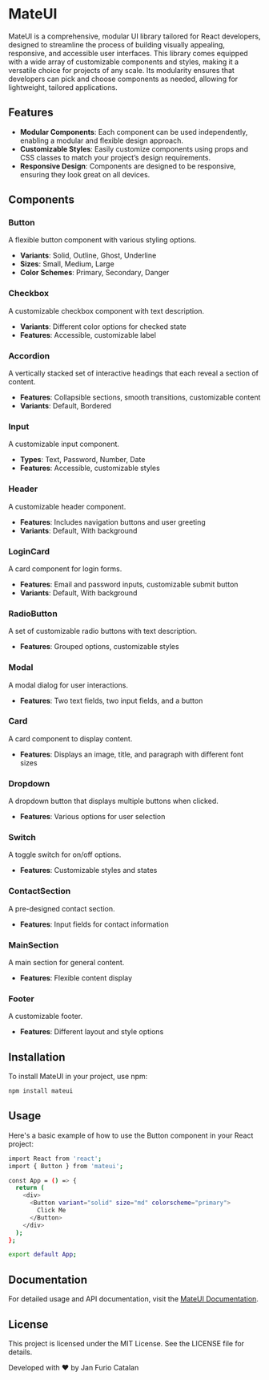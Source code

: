 # MateUI

MateUI is a comprehensive, modular UI library tailored for React developers, designed to streamline the process of building visually appealing, responsive, and accessible user interfaces. This library comes equipped with a wide array of customizable components and styles, making it a versatile choice for projects of any scale. Its modularity ensures that developers can pick and choose components as needed, allowing for lightweight, tailored applications.

## Features

- **Modular Components**: Each component can be used independently, enabling a modular and flexible design approach.
- **Customizable Styles**: Easily customize components using props and CSS classes to match your project’s design requirements.
- **Responsive Design**: Components are designed to be responsive, ensuring they look great on all devices.

## Components

### Button
A flexible button component with various styling options.
- **Variants**: Solid, Outline, Ghost, Underline
- **Sizes**: Small, Medium, Large
- **Color Schemes**: Primary, Secondary, Danger

### Checkbox
A customizable checkbox component with text description.
- **Variants**: Different color options for checked state
- **Features**: Accessible, customizable label

### Accordion
A vertically stacked set of interactive headings that each reveal a section of content.
- **Features**: Collapsible sections, smooth transitions, customizable content
- **Variants**: Default, Bordered

### Input
A customizable input component.
- **Types**: Text, Password, Number, Date
- **Features**: Accessible, customizable styles

### Header
A customizable header component.
- **Features**: Includes navigation buttons and user greeting
- **Variants**: Default, With background

### LoginCard
A card component for login forms.
- **Features**: Email and password inputs, customizable submit button
- **Variants**: Default, With background

### RadioButton
A set of customizable radio buttons with text description.
- **Features**: Grouped options, customizable styles

### Modal
A modal dialog for user interactions.
- **Features**: Two text fields, two input fields, and a button

### Card
A card component to display content.
- **Features**: Displays an image, title, and paragraph with different font sizes

### Dropdown
A dropdown button that displays multiple buttons when clicked.
- **Features**: Various options for user selection

### Switch
A toggle switch for on/off options.
- **Features**: Customizable styles and states

### ContactSection
A pre-designed contact section.
- **Features**: Input fields for contact information

### MainSection
A main section for general content.
- **Features**: Flexible content display

### Footer
A customizable footer.
- **Features**: Different layout and style options

## Installation

To install MateUI in your project, use npm:

```bash
npm install mateui
```
## Usage
Here's a basic example of how to use the Button component in your React project:

```bash
import React from 'react';
import { Button } from 'mateui';

const App = () => {
  return (
    <div>
      <Button variant="solid" size="md" colorscheme="primary">
        Click Me
      </Button>
    </div>
  );
};

export default App;
```

## Documentation
For detailed usage and API documentation, visit the [MateUI Documentation](https://www.matesuite.com/mateui).

## License
This project is licensed under the MIT License. See the LICENSE file for details.

Developed with ❤️ by Jan Furio Catalan
